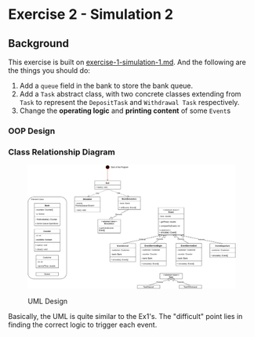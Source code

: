 # Exercise 2 - Simulation 2

## Background

This exercise is built on [exercise-1-simulation-1.md](exercise-1-simulation-1.md "mention"). And the following are the things you should do:

1. Add a `queue` field in the bank to store the bank queue.
2. Add a `Task` abstract class, with two concrete classes extending from `Task` to represent the `DepositTask` and `Withdrawal Task` respectively.
3. Change the **operating logic** and **printing content** of some `Event`s

### OOP Design

### Class Relationship Diagram

<figure><img src="../../.gitbook/assets/ex2-uml.svg" alt=""><figcaption><p>UML Design</p></figcaption></figure>

Basically, the UML is quite similar to the Ex1's. The "difficult" point lies in finding the correct logic to trigger each event.
